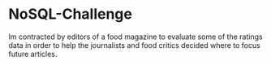 # NoSQL-Challenge
Im contracted by editors of a food magazine to evaluate some of the ratings data in order to help the journalists and food critics decided where to focus future articles.
